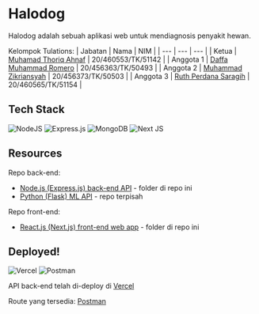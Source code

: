 # Halodog
Halodog adalah sebuah aplikasi web untuk mendiagnosis penyakit hewan.

Kelompok Tulations:
| Jabatan | Nama | NIM |
| --- | --- | --- |
| Ketua | [Muhamad Thoriq Ahnaf](https://github.com/MuhamadThoriqAhnaf) | 20/460553/TK/51142 |
| Anggota 1 | [Daffa Muhammad Romero](https://github.com/daffaromero) | 20/456363/TK/50493 |
| Anggota 2 | [Muhammad Zikriansyah](https://github.com/MuhammadZikriansyah) | 20/456373/TK/50503 |
| Anggota 3 | [Ruth Perdana Saragih](https://github.com/ruthps) | 20/460565/TK/51154 |

Tech Stack
------
![NodeJS](https://img.shields.io/badge/node.js-6DA55F?style=for-the-badge&logo=node.js&logoColor=white)
![Express.js](https://img.shields.io/badge/express.js-%23404d59.svg?style=for-the-badge&logo=express&logoColor=%2361DAFB)
![MongoDB](https://img.shields.io/badge/MongoDB-%234ea94b.svg?style=for-the-badge&logo=mongodb&logoColor=white)
![Next JS](https://img.shields.io/badge/Next-black?style=for-the-badge&logo=next.js&logoColor=white)

Resources
------
Repo back-end:

- [Node.js (Express.js) back-end API](https://github.com/daffaromero/Halodog/tree/main/halodog-be) - folder di repo ini
- [Python (Flask) ML API](https://github.com/daffaromero/halodog-flask) - repo terpisah

Repo front-end:

- [React.js (Next.js) front-end web app](https://github.com/daffaromero/Halodog/tree/main/halodog-fe) - folder di repo ini

Deployed!
------
![Vercel](https://img.shields.io/badge/vercel-%23000000.svg?style=for-the-badge&logo=vercel&logoColor=white)
![Postman](https://img.shields.io/badge/Postman-FF6C37?style=for-the-badge&logo=postman&logoColor=white)

API back-end telah di-deploy di [Vercel](https://halodog-api.vercel.app/api/v1/diseases)

Route yang tersedia: [Postman](https://documenter.getpostman.com/view/23369815/2s93Y5NeRf)
